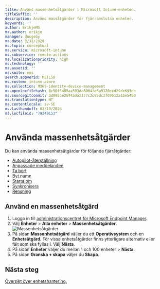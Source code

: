 ```yaml
---
title: Använd massenhetsåtgärder i Microsoft Intune-enheten.
titleSuffix: ''
description: Använd massåtgärder för fjärranslutna enheter.
keywords: ''
author: ErikjeMS
ms.author: erikje
manager: dougeby
ms.date: 3/12/2020
ms.topic: conceptual
ms.service: microsoft-intune
ms.subservice: remote-actions
ms.localizationpriority: high
ms.technology: ''
ms.assetid: ''
ms.suite: ems
search.appverid: MET150
ms.custom: intune-azure
ms.collection: M365-identity-device-management
ms.openlocfilehash: 8c50f5495aa593dc8904fe6a9120ecd29de693ee
ms.sourcegitcommit: 3d895be2844bda2177c2c85dc2f09612a1be5490
ms.translationtype: HT
ms.contentlocale: sv-SE
ms.lasthandoff: 03/13/2020
ms.locfileid: "79349153"
---
```

# <a name="use-bulk-device-actions"></a>Använda massenhetsåtgärder

Du kan använda massenhetsåtgärder för följande fjärråtgärder:
- [Autopilot-återställning](https://docs.microsoft.com/windows/deployment/windows-autopilot/windows-autopilot-reset#reset-devices-with-remote-windows-autopilot-reset)
- [Anpassade meddelanden](custom-notifications.md#send-a-custom-notification-to-a-single-device)
- [Ta bort](devices-wipe.md#delete-devices-from-the-intune-portal)
- [Byt namn](device-rename.md)
- [Starta om](device-restart.md)
- [Synkronisera](device-sync.md)
- [Rensning](devices-wipe.md#wipe)

## <a name="use-a-bulk-device-action"></a>Använd en massenhetsåtgärd

1. Logga in till [administrationscentret för Microsoft Endpoint Manager](https://go.microsoft.com/fwlink/?linkid=2109431).
2. Välj **Enheter** > **Alla enheter** > **Massenhetsåtgärder**.
![Massenhetsåtgärder](./media/bulk-device-actions/bulk-device-actions.png)
3. På sidan **Massenhetsåtgärd** väljer du ett **Operativsystem** och en **Enhetsåtgärd**. För vissa enhetsåtgärder finns ytterligare alternativ eller fält som ska fyllas i. Välj **Nästa**.
4. På sidan **Enheter** väljer du mellan 1 och 100 enheter > **Nästa**.
5. På sidan **Granska + skapa** väljer du **Skapa**.

## <a name="next-steps"></a>Nästa steg
[Översikt över enhetshantering.](device-management.md)
